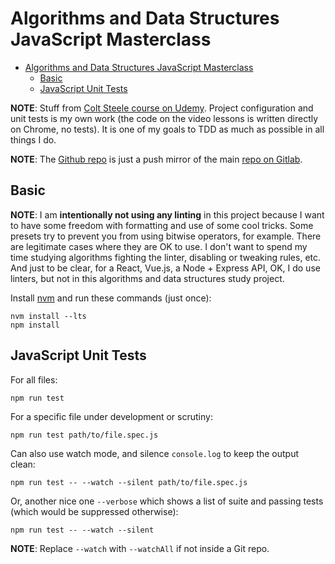 # Algorithms and Data Structures JavaScript Masterclass

- [Algorithms and Data Structures JavaScript Masterclass](#algorithms-and-data-structures-javascript-masterclass)
  - [Basic](#basic)
  - [JavaScript Unit Tests](#javascript-unit-tests)

**NOTE**: Stuff from [Colt Steele course on Udemy](https://www.udemy.com/course/js-algorithms-and-data-structures-masterclass). Project configuration and unit tests is my own work (the code on the video lessons is written directly on Chrome, no tests). It is one of my goals to TDD as much as possible in all things I do.

**NOTE**: The [Github repo](https://github.com/FernandoBasso/JavaScript-Algorithms-and-Data-Structures-Masterclass) is just a push mirror of the main [repo on Gitlab](https://gitlab.com/programming-studies/javascript-algorithms-data-structures-masterclass).

## Basic

**NOTE**: I am **intentionally not using any linting** in this project because I want to have some freedom with formatting and use of some cool tricks. Some presets try to prevent you from using bitwise operators, for example. There are legitimate cases where they are OK to use. I don't want to spend my time studying algorithms fighting the linter, disabling or tweaking rules, etc. And just to be clear, for a React, Vue.js, a Node + Express API, OK, I do use linters, but not in this algorithms and data structures study project.

Install [nvm](https://github.com/nvm-sh/nvm) and run these commands (just once):

```
nvm install --lts
npm install
```

## JavaScript Unit Tests

For all files:

```
npm run test
```

For a specific file under development or scrutiny:

```
npm run test path/to/file.spec.js
```

Can also use watch mode, and silence `console.log` to keep the output clean:

```
npm run test -- --watch --silent path/to/file.spec.js
```

Or, another nice one `--verbose` which shows a list of suite and passing tests (which would be suppressed otherwise):


```
npm run test -- --watch --silent
```

**NOTE**: Replace `--watch` with `--watchAll` if not inside a Git repo.

